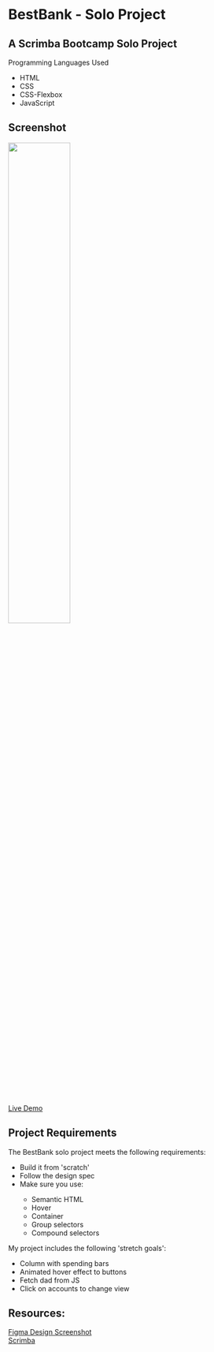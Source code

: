 # BestBank - Solo Project

## A Scrimba Bootcamp Solo Project
Programming Languages Used
<ul>
<li>HTML</li>
<li>CSS</li>
<li>CSS-Flexbox</li>
<li>JavaScript</li>
</ul>

## Screenshot
 <img src="" width=50% height=50%><br>
 [Live Demo]()
 
## Project Requirements
 The BestBank solo project meets the following requirements:
 <ul>
 <li>Build it from 'scratch'</li>
 <li>Follow the design spec</li>
 <li>Make sure you use:</li>
 <ul>
 <li>Semantic HTML</li>
 <li>Hover</li>
 <li>Container</li>
 <li>Group selectors</li>
  <li>Compound selectors</li>
 </ul>
 </ul>
 
 My project includes the following 'stretch goals':
 <ul>
<li>Column with spending bars</li>
<li>Animated hover effect to buttons</li>
<li>Fetch dad from JS</li>
<li>Click on accounts to change view</li>
 </ul>
 
## Resources:
 [Figma Design Screenshot](https://github.com/famanakis/Scrimba/blob/main/m4-solo-bestbank/figma-design.png)<br>
 [Scrimba](https://scrimba.com/)

